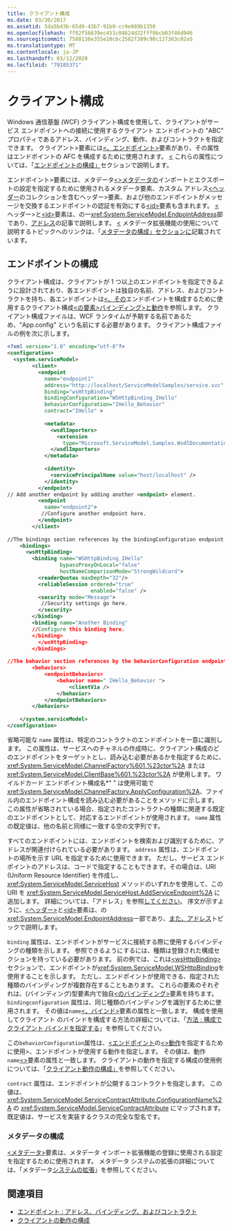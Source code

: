 ```yaml
---
title: クライアント構成
ms.date: 03/30/2017
ms.assetid: 5da5bd3b-65d9-43b7-91b9-cc9e989b1350
ms.openlocfilehash: ff82f56639ec451c04624d22fff0bcb03f46d946
ms.sourcegitcommit: 7588136e355e10cbc2582f389c90c127363c02a5
ms.translationtype: MT
ms.contentlocale: ja-JP
ms.lasthandoff: 03/12/2020
ms.locfileid: "79185371"
---
```

# <a name="client-configuration"></a>クライアント構成
Windows 通信基盤 (WCF) クライアント構成を使用して、クライアントがサービス エンドポイントへの接続に使用するクライアント エンドポイントの "ABC" プロパティであるアドレス、バインディング、動作、およびコントラクトを指定できます。 クライアント>要素には[\<、エンドポイント>](../../configure-apps/file-schema/wcf/endpoint-of-client.md)要素があり、その属性はエンドポイントの AFC を構成するために使用されます。 [ \<](../../configure-apps/file-schema/wcf/client.md) これらの属性については、「[エンドポイントの構成」](#configuring-endpoints)セクションで説明します。  
  
 エンドポイント>要素には、メタデータ[\<>メタデータの](../../configure-apps/file-schema/wcf/metadata.md)インポートとエクスポートの設定を指定するために使用されるメタデータ要素、カスタム アドレス[\<ヘッダー](../../configure-apps/file-schema/wcf/headers.md)のコレクションを含むヘッダー>要素、および他のエンドポイントがメッセージを交換するエンドポイントの認証を有効にする[\<id>](../../configure-apps/file-schema/wcf/identity.md)要素も含まれます。 [ \<](../../configure-apps/file-schema/wcf/endpoint-of-client.md) ヘッダー>と[\<id>](../../configure-apps/file-schema/wcf/identity.md)要素は、の一<xref:System.ServiceModel.EndpointAddress>部であり、[アドレス](../../wcf/feature-details/endpoint-addresses.md)の記事で説明します。 [ \<](../../configure-apps/file-schema/wcf/headers.md) メタデータ拡張機能の使用について説明するトピックへのリンクは、「[メタデータの構成」セクションに](#configuring-metadata)記載されています。  
  
## <a name="configuring-endpoints"></a>エンドポイントの構成  
 クライアント構成は、クライアントが 1 つ以上のエンドポイントを指定できるように設計されており、各エンドポイントは独自の名前、アドレス、およびコントラクトを持ち、各エンドポイントは[\<、その](../../../../docs/framework/configure-apps/file-schema/wcf/bindings.md)エンドポイントを構成するために使用するクライアント構成[\<の要素>バインディング>と動作](../../../../docs/framework/configure-apps/file-schema/wcf/behaviors.md)を参照します。 クライアント構成ファイルは、WCF ランタイムが予期する名前であるため、"App.config" という名前にする必要があります。 クライアント構成ファイルの例を次に示します。  
  
```xml  
<?xml version="1.0" encoding="utf-8"?>  
<configuration>  
  <system.serviceModel>  
        <client>  
          <endpoint  
            name="endpoint1"  
            address="http://localhost/ServiceModelSamples/service.svc"  
            binding="wsHttpBinding"  
            bindingConfiguration="WSHttpBinding_IHello"  
            behaviorConfiguration="IHello_Behavior"  
            contract="IHello" >  
  
            <metadata>  
              <wsdlImporters>  
                <extension  
                  type="Microsoft.ServiceModel.Samples.WsdlDocumentationImporter, WsdlDocumentation"/>  
              </wsdlImporters>  
            </metadata>  
  
            <identity>  
              <servicePrincipalName value="host/localhost" />  
            </identity>  
          </endpoint>  
// Add another endpoint by adding another <endpoint> element.  
          <endpoint  
            name="endpoint2">  
           //Configure another endpoint here.  
          </endpoint>  
        </client>  
  
//The bindings section references by the bindingConfiguration endpoint attribute.  
    <bindings>  
      <wsHttpBinding>  
        <binding name="WSHttpBinding_IHello"
                 bypassProxyOnLocal="false"
                 hostNameComparisonMode="StrongWildcard">  
          <readerQuotas maxDepth="32"/>  
          <reliableSession ordered="true"
                           enabled="false" />  
          <security mode="Message">  
           //Security settings go here.  
          </security>  
        </binding>  
        <binding name="Another Binding"  
        //Configure this binding here.  
        </binding>  
          </wsHttpBinding>  
        </bindings>  
  
//The behavior section references by the behaviorConfiguration endpoint attribute.  
        <behaviors>  
            <endpointBehaviors>  
                <behavior name=" IHello_Behavior ">  
                    <clientVia />  
                </behavior>  
            </endpointBehaviors>  
        </behaviors>  
  
    </system.serviceModel>  
</configuration>  
```  
  
 省略可能な `name` 属性は、特定のコントラクトのエンドポイントを一意に識別します。 この属性は、サービスへのチャネルの作成時に、クライアント構成のどのエンドポイントをターゲットとし、読み込む必要があるかを指定するために、<xref:System.ServiceModel.ChannelFactory%601.%23ctor%2A> または <xref:System.ServiceModel.ClientBase%601.%23ctor%2A> が使用します。 ワイルドカード エンドポイント構成名\*" " は使用可能で<xref:System.ServiceModel.ChannelFactory.ApplyConfiguration%2A>、ファイル内のエンドポイント構成を読み込む必要があることをメソッドに示します。 この属性が省略されている場合、指定されたコントラクトの種類に関連する既定のエンドポイントとして、対応するエンドポイントが使用されます。 `name` 属性の既定値は、他の名前と同様に一致する空の文字列です。  
  
 すべてのエンドポイントには、エンドポイントを検索および識別するために、アドレスが関連付けられている必要があります。 `address` 属性は、エンドポイントの場所を示す URL を指定するために使用できます。 ただし、サービス エンドポイントのアドレスは、コードで指定することもできます。その場合は、URI (Uniform Resource Identifier) を作成し、<xref:System.ServiceModel.ServiceHost> メソッドのいずれかを使用して、この URI を <xref:System.ServiceModel.ServiceHost.AddServiceEndpoint%2A> に追加します。 詳細については、「アドレス」を参照[してください](../../../../docs/framework/wcf/feature-details/endpoint-addresses.md)。 序文が示すように、[\<ヘッダー>](../../../../docs/framework/configure-apps/file-schema/wcf/headers.md)と[\<id>](../../../../docs/framework/configure-apps/file-schema/wcf/identity.md)要素は、の<xref:System.ServiceModel.EndpointAddress>一部であり、[また、アドレス](../../../../docs/framework/wcf/feature-details/endpoint-addresses.md)トピックで説明します。  
  
 `binding` 属性は、エンドポイントがサービスに接続する際に使用するバインディングの種類を示します。 参照できるようにするには、種類は登録された構成セクションを持っている必要があります。 前の例では、これは[\<wsHttpBinding>](../../../../docs/framework/configure-apps/file-schema/wcf/wshttpbinding.md)セクションで、エンドポイントが<xref:System.ServiceModel.WSHttpBinding>を使用することを示します。 ただし、エンドポイントが使用できる、指定された種類のバインディングが複数存在することもあります。 これらの要素のそれぞれは、(バインディング)型要素内で独自[\<のバインディング>](../../configure-apps/file-schema/wcf/bindings.md)要素を持ちます。 `bindingconfiguration` 属性は、同じ種類のバインディングを識別するために使用されます。 その値は`name`[\<、バインド>](../../configure-apps/file-schema/wcf/bindings.md)要素の属性と一致します。 構成を使用してクライアント のバインドを構成する方法の詳細については、「[方法 : 構成でクライアント バインドを指定する](../../../../docs/framework/wcf/how-to-specify-a-client-binding-in-configuration.md)」を参照してください。  
  
 この`behaviorConfiguration`属性は、[\<エンドポイント](../../../../docs/framework/configure-apps/file-schema/wcf/endpointbehaviors.md)の[\<>動作](../../../../docs/framework/configure-apps/file-schema/wcf/behavior-of-endpointbehaviors.md)を指定するために使用>、エンドポイントが使用する動作を指定します。 その値は、動作`name`[\<>](../../../../docs/framework/configure-apps/file-schema/wcf/behavior-of-endpointbehaviors.md)要素の属性と一致します。 クライアントの動作を指定する構成の使用例については、「[クライアント動作の構成」](../../../../docs/framework/wcf/configuring-client-behaviors.md)を参照してください。  
  
 `contract` 属性は、エンドポイントが公開するコントラクトを指定します。 この値は、<xref:System.ServiceModel.ServiceContractAttribute.ConfigurationName%2A> の <xref:System.ServiceModel.ServiceContractAttribute> にマップされます。 既定値は、サービスを実装するクラスの完全な型名です。  
  
### <a name="configuring-metadata"></a>メタデータの構成  
 [\<メタデータ>](../../../../docs/framework/configure-apps/file-schema/wcf/metadata.md)要素は、メタデータ インポート拡張機能の登録に使用される設定を指定するために使用されます。 メタデータ システムの拡張の詳細については、「メタデータ[システムの拡張](../../../../docs/framework/wcf/extending/extending-the-metadata-system.md)」を参照してください。  
  
## <a name="see-also"></a>関連項目

- [エンドポイント : アドレス、バインディング、およびコントラクト](../../../../docs/framework/wcf/feature-details/endpoints-addresses-bindings-and-contracts.md)
- [クライアントの動作の構成](../../../../docs/framework/wcf/configuring-client-behaviors.md)
